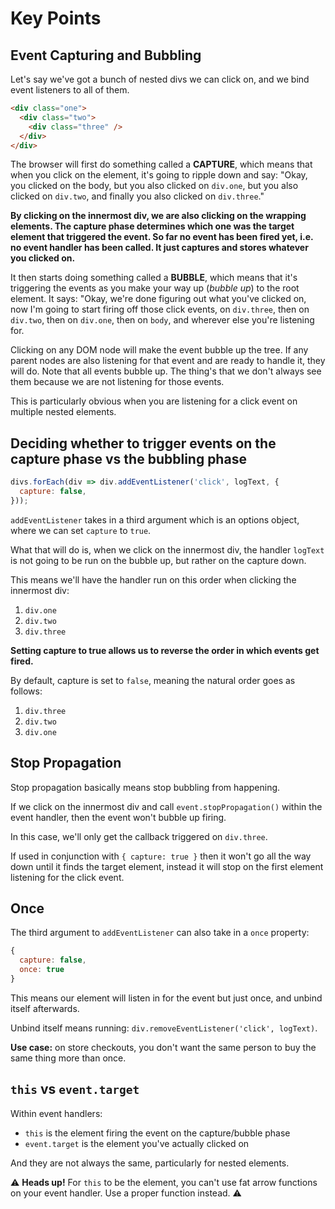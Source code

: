 # Key Points

## Event Capturing and Bubbling

Let's say we've got a bunch of nested divs we can click on, and we bind event listeners to all of them.

```html
<div class="one">
  <div class="two">
    <div class="three" />
  </div>
</div>
```

The browser will first do something called a **CAPTURE**, which means that when you click on the element, it's going to ripple down and say: "Okay, you clicked on the body, but you also clicked on `div.one`, but you also clicked on `div.two`, and finally you also clicked on `div.three`."

**By clicking on the innermost div, we are also clicking on the wrapping elements. The capture phase determines which one was the target element that triggered the event. So far no event has been fired yet, i.e. no event handler has been called. It just captures and stores whatever you clicked on.**

It then starts doing something called a **BUBBLE**, which means that it's triggering the events as you make your way up (*bubble up*) to the root element. It says: "Okay, we're done figuring out what you've clicked on, now I'm going to start firing off those click events, on `div.three`, then on `div.two`, then on `div.one`, then on `body`, and wherever else you're listening for.

Clicking on any DOM node will make the event bubble up the tree. If any parent nodes are also listening for that event and are ready to handle it, they will do. Note that all events bubble up. The thing's that we don't always see them because we are not listening for those events.

This is particularly obvious when you are listening for a click event on multiple nested elements.

## Deciding whether to trigger events on the capture phase vs the bubbling phase

```js
divs.forEach(div => div.addEventListener('click', logText, {
  capture: false,
}));
```

`addEventListener` takes in a third argument which is an options object, where we can set `capture` to `true`.

What that will do is, when we click on the innermost div, the handler `logText` is not going to be run on the bubble up, but rather on the capture down.

This means we'll have the handler run on this order when clicking the innermost div:

1. `div.one`
2. `div.two`
3. `div.three`

**Setting capture to true allows us to reverse the order in which events get fired.**

By default, capture is set to `false`, meaning the natural order goes as follows:

1. `div.three`
2. `div.two`
3. `div.one`

## Stop Propagation

Stop propagation basically means stop bubbling from happening.

If we click on the innermost div and call `event.stopPropagation()` within the event handler, then the event won't bubble up firing.

In this case, we'll only get the callback triggered on `div.three`.

If used in conjunction with `{ capture: true }` then it won't go all the way down until it finds the target element, instead it will stop on the first element listening for the click event.

## Once

The third argument to `addEventListener` can also take in a `once` property:

```js
{
  capture: false,
  once: true
}
```

This means our element will listen in for the event but just once, and unbind itself afterwards.

Unbind itself means running: `div.removeEventListener('click', logText)`.

**Use case:** on store checkouts, you don't want the same person to buy the same thing more than once.

## `this` vs `event.target`

Within event handlers:

* `this` is the element firing the event on the capture/bubble phase
* `event.target` is the element you've actually clicked on

And they are not always the same, particularly for nested elements.

⚠️ **Heads up!** For `this` to be the element, you can't use fat arrow functions on your event handler. Use a proper function instead. ⚠️
